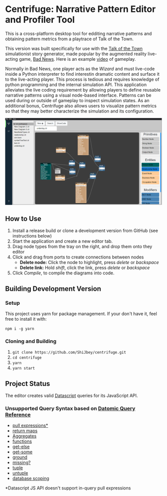 # Centrifuge: Narrative Pattern Editor and Profiler Tool

This is a cross-platform desktop tool for edditing narrative patterns and obtaining pattern metrics from a playtrace of Talk of the Town.

This version was built specifically for use with the [Talk of the Town](https://github.com/ShiJbey/talktown) simulationist story generator, made popular by the augmented reality live-acting game, [Bad News](https://users.soe.ucsc.edu/~jor/publications/samuelBadNews.pdf). Here is an example [video](https://www.youtube.com/watch?v=NUnp44OkaQo) of gameplay.

Normally in Bad News, one player acts as the _Wizard_ and must live-code inside a Python interpreter to find interestin dramatic content and surface it to the live-acting player. This process is tedious and requires knowledge of python programming and the internal simulation API. This application alleviates the live coding requirement by allowing players to define reusable narrative patterns using a visual node-based interface. Patterns can be used during or outside of gameplay to inspect simulation states. As an additional bonus, Centrifuge also allows users to visualize pattern metrics so that they may better characterize the simulation and its configuration.

![Centrifuge editor screenshot](./docs/resources/editor_screenshot.png 'Centrifuge Editor Screenshot')

## How to Use

1. Install a release build or clone a development version from GitHub (see instructions below)
2. Start the application and create a new editor tab.
3. Drag node types from the tray on the right, and drop them onto they editor
4. Click and drag from ports to create connections between nodes
   - **Delete node:** Click the node to highlight, press _delete_ or _backspace_
   - **Delete link:** Hold _shift_, click the link, press _delete_ or _backspace_
5. Click _Compile_, to compile the diagrams into code.

## Building Development Version

### Setup

This project uses yarn for package management. If your don't have it, feel free to install it with:

```
npm i -g yarn
```

### Cloning and Building

1. `git clone https://github.com/ShiJbey/centrifuge.git`
2. `cd centrifuge`
3. `yarn`
4. `yarn start`

## Project Status

The editor creates valid [Datascript](https://github.com/tonsky/datascript) queries for its JavaScript API.

### Unsupported Query Syntax based on [Datomic Query Reference](https://docs.datomic.com/cloud/query/query-data-reference.html)

- [pull expressions\*](https://docs.datomic.com/cloud/query/query-data-reference.html#pull-expressions)
- [return maps](https://docs.datomic.com/cloud/query/query-data-reference.html#return-maps)
- [Aggregates](https://docs.datomic.com/cloud/query/query-data-reference.html#built-in-aggregates)
- [functions](https://docs.datomic.com/cloud/query/query-data-reference.html#functions)
- [get-else](https://docs.datomic.com/cloud/query/query-data-reference.html#get-else)
- [get-some](https://docs.datomic.com/cloud/query/query-data-reference.html#get-some)
- [ground](https://docs.datomic.com/cloud/query/query-data-reference.html#ground)
- [missing?](https://docs.datomic.com/cloud/query/query-data-reference.html#missing)
- [tuple](https://docs.datomic.com/cloud/query/query-data-reference.html#tuple)
- [untuple](https://docs.datomic.com/cloud/query/query-data-reference.html#untuple)
- [database scoping](https://docs.datomic.com/cloud/query/query-data-reference.html#rule-database-scoping)

\*Datascript JS API doesn't support in-query pull expressions
